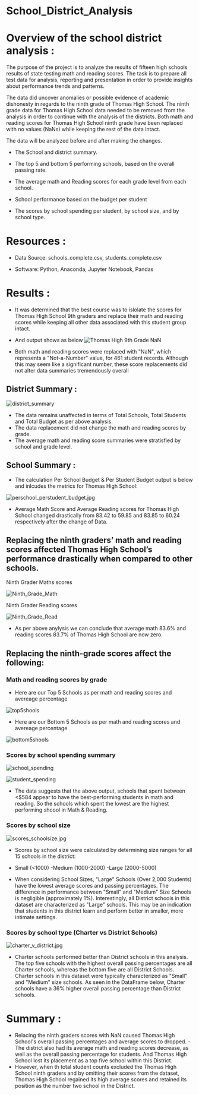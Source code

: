 # School_District_Analysis

# Overview of the school district analysis :

The purpose of the project is to analyze the results of fifteen high schools results of state testing math and reading scores. The task is to prepare all test data for analysis, reporting and presentation in order to provide insights about performance trends and patterns.

The data did uncover anomalies or possible evidence of academic dishonesty in regards to the ninth grade of Thomas High School. The ninth grade data for Thomas High School data needed to be removed from the analysis in order to continue with the analysis of the districts. Both math and reading scores for Thomas High School ninth grade have been replaced with no values (NaNs) while keeping the rest of the data intact.

The data will be analyzed before and after making the changes.

- The School and district summary.

- The top 5 and bottom 5 performing schools, based on the overall passing rate.

- The average math and Reading scores for each grade level from each school.

- School performance based on the budget per student

- The scores by school spending per student, by school size, and by school type.

# Resources :

- Data Source: schools_complete.csv, students_complete.csv

- Software: Python, Anaconda, Jupyter Notebook, Pandas


# Results :

- It was determined that the best course was to islolate the scores for Thomas High School 9th graders and replace their math and reading scores while keeping all other data associated with this student group intact.

- And output shows as below
![Thomas High 9th Grade NaN](https://github.com/acegal1/School_District_Analysis/blob/main/Resources/ninth_na.jpg)

- Both math and reading scores were replaced with "NaN", which represents a "Not-a-Number" value, for 461 student records. Although this may seem like a significant number, these score replacements did not alter data summaries tremendously overall

## District Summary :

![district_summary](https://github.com/acegal1/School_District_Analysis/blob/main/Resources/district_summary.jpg)

- The data remains unaffected in terms of Total Schools, Total Students and Total Budget as per above analysis.
- The data replacement did not change the math and reading scores by grade.
- The average math and reading score summaries were stratisfied by school and grade level. 

## School Summary :

- The calculation Per School Budget & Per Student Budget output is below and inlcudes the metrics for Thomas High School:

![perschool_perstudent_budget.jpg](https://github.com/acegal1/School_District_Analysis/blob/main/Resources/perschool_perstudent_budget.jpg)

- Average Math Score and Average Reading scores for Thomas High School changed drastically from 83.42 to 59.85 and 83.85 to 60.24 respectively after the change of Data.

## Replacing the ninth graders’ math and reading scores affected Thomas High School’s performance drastically when compared to other schools.

Ninth Grader Maths scores

![Ninth_Grade_Math](https://github.com/acegal1/School_District_Analysis/blob/main/Resources/Ninth_Grade_Math.jpg)

Ninth Grader Reading scores

![Ninth_Grade_Read](https://github.com/acegal1/School_District_Analysis/blob/main/Resources/Ninth_Grade_Read.jpg)


- As per above anylysis we can conclude that average math 83.6% and reading scores 83.7% of Thomas High School are now zero. 


## Replacing the ninth-grade scores affect the following:

### Math and reading scores by grade
- Here are our Top 5 Schools as per math and reading scores and avereage percentage 

![top5shools](https://github.com/acegal1/School_District_Analysis/blob/main/Resources/top5schools.jpg)

- Here are our Bottom 5 Schools as per math and reading scores and avereage percentage 

![bottom5shools](https://github.com/acegal1/School_District_Analysis/blob/main/Resources/bottom5schools.jpg)

### Scores by school spending summary

![school_spending](/Resources/school_spending.jpg)

![student_spending](/Resources/student_spending.jpg)

- The data suggests that the above output, schools that spent between <$584 appear to have the best-performing students in math and reading. So the schools which spent the lowest are the highest performing shcool in Math & Reading.

### Scores by school size

![scores_schoolsize.jpg](/Resources/scores_schoolsize.jpg)

- Scores by school size were calculated by determining size ranges for all 15 schools in the district:

- Small (<1000) -Medium (1000-2000) -Large (2000-5000)

- When considering School Sizes, "Large" Schools (Over 2,000 Students) have the lowest average scores and passing percentages. The difference in performance between "Small" and "Medium" Size Schools is negligible (approximately 1%). Interestingly, all District schools in this dataset are characterized as "Large" schools. This may be an indication that students in this district learn and perform better in smaller, more intimate settings.

### Scores by school type (Charter vs District Schools)

![charter_v_district.jpg](/Resources/charter_v_district.jpg)


- Charter schools performed better than District schools in this analysis. The top five schools with the highest overall passing percentages are all Charter schools, whereas the bottom five are all District Schools. Charter schools in this dataset were typically characterized as "Small" and "Medium" size schools. As seen in the DataFrame below, Charter schools have a 36% higher overall passing percentage than District schools.

# Summary :

- Relacing the ninth graders scores with NaN caused Thomas High School's overall passing percentages and average scores to dropped.
-The district also had its average math and reading scores decrease, as well as the overall passing percentage for students. And Thomas High School lost its placement as a top five school within this District.
- However, when th total student counts excluded the Thomas High School ninth graders and by omitting their scores from the dataset, Thomas High School regained its high average scores and retained its position as the number two school in the District.



